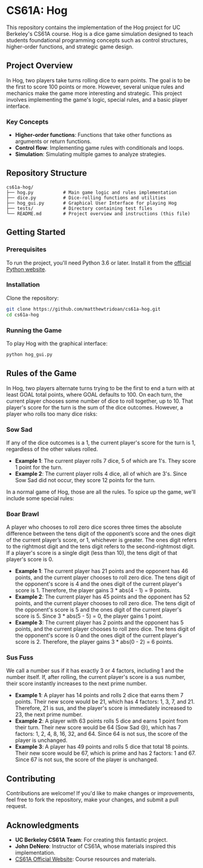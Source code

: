 # CS61A: Hog

This repository contains the implementation of the Hog project for UC Berkeley's CS61A course. Hog is a dice game simulation designed to teach students foundational programming concepts such as control structures, higher-order functions, and strategic game design.

## Project Overview
In Hog, two players take turns rolling dice to earn points. The goal is to be the first to score 100 points or more. However, several unique rules and mechanics make the game more interesting and strategic. This project involves implementing the game's logic, special rules, and a basic player interface.

### Key Concepts
- **Higher-order functions**: Functions that take other functions as arguments or return functions.
- **Control flow**: Implementing game rules with conditionals and loops.
- **Simulation**: Simulating multiple games to analyze strategies.

## Repository Structure
```
cs61a-hog/
├── hog.py           # Main game logic and rules implementation
├── dice.py          # Dice-rolling functions and utilities
├── hog_gui.py       # Graphical User Interface for playing Hog
├── tests/           # Directory containing test files
└── README.md        # Project overview and instructions (this file)
```

## Getting Started

### Prerequisites
To run the project, you'll need Python 3.6 or later. Install it from the [official Python website](https://www.python.org/downloads/).

### Installation
Clone the repository:
```bash
git clone https://github.com/matthewtridoan/cs61a-hog.git
cd cs61a-hog
```

### Running the Game
To play Hog with the graphical interface:
```bash
python hog_gui.py
```

## Rules of the Game
In Hog, two players alternate turns trying to be the first to end a turn with at least GOAL total points, where GOAL defaults to 100. On each turn, the current player chooses some number of dice to roll together, up to 10. That player's score for the turn is the sum of the dice outcomes. However, a player who rolls too many dice risks:

### Sow Sad
If any of the dice outcomes is a 1, the current player's score for the turn is 1, regardless of the other values rolled.

- **Example 1**: The current player rolls 7 dice, 5 of which are 1's. They score 1 point for the turn.
- **Example 2**: The current player rolls 4 dice, all of which are 3's. Since Sow Sad did not occur, they score 12 points for the turn.

In a normal game of Hog, those are all the rules. To spice up the game, we'll include some special rules:

### Boar Brawl
A player who chooses to roll zero dice scores three times the absolute difference between the tens digit of the opponent’s score and the ones digit of the current player’s score, or 1, whichever is greater. The ones digit refers to the rightmost digit and the tens digit refers to the second-rightmost digit. If a player's score is a single digit (less than 10), the tens digit of that player's score is 0.

- **Example 1**: The current player has 21 points and the opponent has 46 points, and the current player chooses to roll zero dice. The tens digit of the opponent's score is 4 and the ones digit of the current player's score is 1. Therefore, the player gains 3 * abs(4 - 1) = 9 points.
- **Example 2**: The current player has 45 points and the opponent has 52 points, and the current player chooses to roll zero dice. The tens digit of the opponent's score is 5 and the ones digit of the current player's score is 5. Since 3 * abs(5 - 5) = 0, the player gains 1 point.
- **Example 3**: The current player has 2 points and the opponent has 5 points, and the current player chooses to roll zero dice. The tens digit of the opponent's score is 0 and the ones digit of the current player's score is 2. Therefore, the player gains 3 * abs(0 - 2) = 6 points.

### Sus Fuss
We call a number sus if it has exactly 3 or 4 factors, including 1 and the number itself. If, after rolling, the current player's score is a sus number, their score instantly increases to the next prime number.

- **Example 1**: A player has 14 points and rolls 2 dice that earns them 7 points. Their new score would be 21, which has 4 factors: 1, 3, 7, and 21. Therefore, 21 is sus, and the player's score is immediately increased to 23, the next prime number.
- **Example 2**: A player with 63 points rolls 5 dice and earns 1 point from their turn. Their new score would be 64 (Sow Sad 😢), which has 7 factors: 1, 2, 4, 8, 16, 32, and 64. Since 64 is not sus, the score of the player is unchanged.
- **Example 3**: A player has 49 points and rolls 5 dice that total 18 points. Their new score would be 67, which is prime and has 2 factors: 1 and 67. Since 67 is not sus, the score of the player is unchanged.

## Contributing
Contributions are welcome! If you'd like to make changes or improvements, feel free to fork the repository, make your changes, and submit a pull request.

## Acknowledgments
- **UC Berkeley CS61A Team**: For creating this fantastic project.
- **John DeNero**: Instructor of CS61A, whose materials inspired this implementation.
- [CS61A Official Website](https://cs61a.org/): Course resources and materials.
